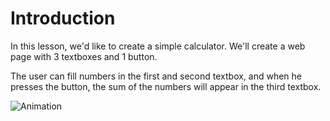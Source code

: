 ﻿Introduction
============
In this lesson, we'd like to create a simple calculator.
We'll create a web page with 3 textboxes and 1 button.

The user can fill numbers in the first and second textbox, and when he presses the button,
the sum of the numbers will appear in the third textbox.

![Animation]("/img/lesson1_step2.gif")